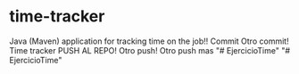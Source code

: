 # time-tracker
Java (Maven) application for tracking time on the job!!
Commit 
Otro commit!
Time tracker
PUSH AL REPO!
Otro push!
Otro push mas
"# EjercicioTime" 
"# EjercicioTime" 
